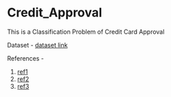 # Credit_Approval

This is a Classification Problem of Credit Card Approval 

Dataset - [dataset link](https://archive.ics.uci.edu/ml/datasets/Credit+Approval)

References - 
1. [ref1](https://github.com/minyuelu520/Analysis-of-Credit-Approval-Data/blob/master/notebook.ipynb)
2. [ref2](https://scikit-learn.org/stable/modules/linear_model.html)
3. [ref3](https://scikit-learn.org/stable/modules/preprocessing.html#preprocessing)
